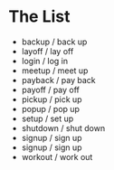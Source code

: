 # The List

* backup / back up
* layoff / lay off
* login / log in
* meetup / meet up
* payback / pay back
* payoff / pay off
* pickup / pick up
* popup / pop up
* setup / set up
* shutdown / shut down
* signup / sign up
* signup / sign up
* workout / work out
